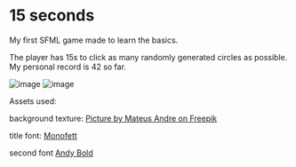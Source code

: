# 15 seconds

My first SFML game made to learn the basics.

The player has 15s to click as many randomly generated circles as possible. My personal record is 42 so far.

![image](https://github.com/user-attachments/assets/1c07069b-648a-4530-b72c-66bbc6eb1bd9)
![image](https://github.com/user-attachments/assets/95461932-12c6-4000-8673-839bfc33387d)

Assets used:

background texture: <a href="https://pl.freepik.com/darmowe-zdjecie/artystyczne-rozmyte-kolorowe-tapety-tlo_62086439.htm#fromView=search&page=1&position=21&uuid=1f828f9d-5db5-42d1-a9b1-3b167f7016e5">Picture by Mateus Andre on Freepik</a>

title font: <a href="https://fonts.google.com/specimen/Monofett">Monofett</a>

second font <a href="https://learn.microsoft.com/pl-pl/typography/font-list/andy">Andy Bold</a>

